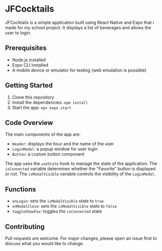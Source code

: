 # JFCocktails

JFCocktails is a simple application built using React Native and Expo that i made for my school project. It displays a list of beverages and allows the user to login.

## Prerequisites

- Node.js installed
- Expo CLI installed
- A mobile device or emulator for testing (web emulation is possible)

## Getting Started

1. Clone this repository
2. Install the dependencies: `npm install`
3. Start the app: `npx expo start`

## Code Overview

The main components of the app are:

- `Header`: displays the hour and the name of the user
- `LoginModal`: a popup window for user login
- `Button`: a custom button component

The app uses the `useState` hook to manage the state of the application. The `isConnected` variable determines whether the "Favorite" button is displayed or not. The `isModalVisible` variable controls the visibility of the `LoginModal`.

## Functions

- `onLogin`: sets the `isModalVisible` state to `true`
- `onModalClose`: sets the `isModalVisible` state to `false`
- `toggleShowFav`: toggles the `isConnected` state

## Contributing

Pull requests are welcome. For major changes, please open an issue first to discuss what you would like to change.
